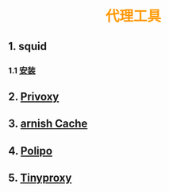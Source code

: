 # <div style="text-align:center;color:#FF9900">代理工具</div>

## 1. squid

### 1.1 [安装](https://www.xncoding.com/2016/07/07/linux/squid.html)



## 2. [Privoxy](https://linux.cn/article-7119-1.html#3_4444)

## 3. [arnish Cache](https://linux.cn/article-7119-1.html#3_6836)

## 4. [Polipo](https://linux.cn/article-7119-1.html#3_9648)

## 5. [Tinyproxy](https://linux.cn/article-7119-1.html#3_11522)

